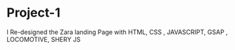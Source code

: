 # Project-1
I Re-designed the Zara  landing Page with HTML, CSS , JAVASCRIPT, GSAP , LOCOMOTIVE, SHERY JS
